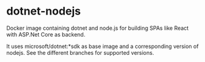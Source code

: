 # dotnet-nodejs
Docker image containing dotnet and node.js for building SPAs like React with ASP.Net Core as backend.

It uses microsoft/dotnet:*sdk as base image and a corresponding version of nodejs. See the different branches for supported versions.